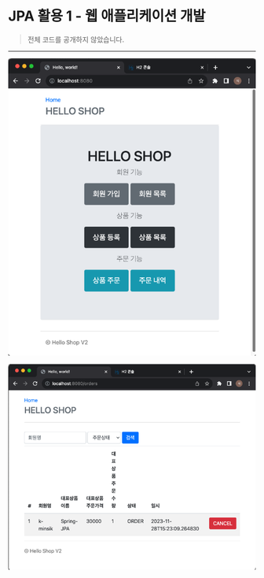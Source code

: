 # JPA 활용 1 - 웹 애플리케이션 개발
> 전체 코드를 공개하지 않았습니다.

---

<p style='text-align: center;'><img src="./images/jpa1-1.png"></p>
<p style='text-align: center;'><img src="./images/jpa1-2.png"></p>